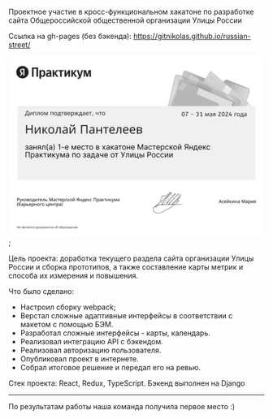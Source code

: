 Проектное участие в кросс-функциональном хакатоне по разработке сайта Общероссийской общественной организации Улицы России

Ссылка на gh-pages (без бэкенда): https://gitnikolas.github.io/russian-street/

![alt text](./src/images/photo_2024-06-10_22-57-34.jpg);

Цель проекта: доработка текущего раздела сайта организации Улицы России и сборка прототипов, а также составление карты метрик и способа их измерения и повышения. 

   Что было сделано:

- Настроил сборку webpack;
- Верстал сложные адаптивные интерфейсы в соответствии с макетом с помощью БЭМ.
- Разработал сложные интерфейсы - карты, календарь.
- Реализовал интеграцию API с бэкендом.
- Реализовал авторизацию пользователя.
- Опубликовал проект в интернете.
- Собрал итоговое решение и передал его на ревью.

Стек проекта: React, Redux, TypeScript.
Бэкенд выполнен на Django

_______________

По результатам работы наша команда получила первое место :)
